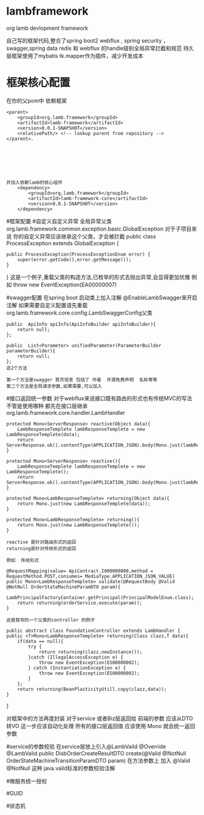 # lambframework
org lamb devlopment framework

自己写的框架代码,整合了spring boot2 webflux  , spring security ，swagger,spring data redis 和 webflux 的handle级别全局异常拦截和规范
持久层框架使用了mybatis tk.mapper作为插件，减少开发成本

# 框架核心配置
在你的父pom中 依赖框架



    <parent>
        <groupId>org.lamb.framework</groupId>
        <artifactId>lamb-framework</artifactId>
        <version>0.0.1-SNAPSHOT</version>
        <relativePath/> <!-- lookup parent from repository -->
    </parent>.
	
	
	
	
	
	
	
	并加入依赖lamb的核心组件
	    <dependency>
            <groupId>org.lamb.framework</groupId>
            <artifactId>lamb-framework-core</artifactId>
            <version>0.0.1-SNAPSHOT</version>
        </dependency>
		
		
		

#框架配置
#自定义自定义异常
全局异常父类
org.lamb.framework.common.exception.basic.GlobalException
对于子项目来说 你的自定义异常应该继承这个父类，才会被拦截
public class ProcessException extends GlobalException {

    public ProcessException(ProcessExceptionEnum error) {
        super(error.getCode(),error.getMessage());
    }
}
这是一个例子,重载父类的构造方法,已枚举的形式去抛出异常,会显得更加优雅
例如
throw new EventException(EA00000007)

#swagger配置 
在spring boot 启动类上加入注解
@EnableLambSwagger来开启注解
如果需要自定义配置请先重载org.lamb.framework.core.config.LambSwaggerConfig父类

    public  ApiInfo apiInfo(ApiInfoBuilder apiInfoBuilder){
        return null;
    };

    public  List<Parameter> unifiedParameter(ParameterBuilder parameterBuilder){
        return null;
    };
	这2个方法
	
	第一个方法是swagger 首页信息 包括了 作者  开源免费声明  名称等等
	第二个方法是全局请求参数,如果需要,可以加入

#接口返回统一参数
对于webflux来说接口既有路由的形式也有传统MVC的写法
不管是使用哪种 都先在接口层继承 org.lamb.framework.core.handler.LambHandler	

    protected Mono<ServerResponse> reactive(Object data){
        LambResponseTemplete lambResponseTemplete = new LambResponseTemplete(data);
        return ServerResponse.ok().contentType(APPLICATION_JSON).body(Mono.just(lambResponseTemplete),LambResponseTemplete.class);
    }

    protected Mono<ServerResponse> reactive(){
        LambResponseTemplete lambResponseTemplete = new LambResponseTemplete();
        return ServerResponse.ok().contentType(APPLICATION_JSON).body(Mono.just(lambResponseTemplete),LambResponseTemplete.class);
    }

    protected Mono<LambResponseTemplete> returning(Object data){
        return Mono.just(new LambResponseTemplete(data));
    }

    protected Mono<LambResponseTemplete> returning(){
        return Mono.just(new LambResponseTemplete());
    }
	
	reactive 是针对路由形式的返回 
	returning是针对传统形式的返回 
	
	例如  传统形式 
	
	@RequestMapping(value= ApiContract.I000000000,method = RequestMethod.POST,consumes= MediaType.APPLICATION_JSON_VALUE)
    public Mono<LambResponseTemplete> validate(@RequestBody @Valid @NotNull OrderStateMachineParamDTO param){
        LambPrincipalFactoryContainer.getPrincipal(PrincipalModelEnum.class);
        return returning(orderService.execute(param));
    }
	
	这是我写的一个父类的controller 的例子
	
	public abstract class FoundationController extends LambHandler {
    public <T>Mono<LambResponseTemplete> returning(Class clazz,T data){
        if(data == null){
            try {
                return returning(clazz.newInstance());
            }catch (IllegalAccessException e) {
                throw new EventException(ES00000002);
            } catch (InstantiationException e) {
                throw new EventException(ES00000002);
            }
        };
        return returning(BeanPlasticityUtill.copy(clazz,data));
    }
}

对框架中的方法再度封装 对于service 或者Biz层返回给 前端的参数 应该从DTO转VO
这一步应该自动化处理
所有的接口层返回值 应该使用 Mono<LambResponseTemplete>  就会统一返回参数 

#service的参数校验
在service层放上引入@LambVaild 
	@Override
    @LambValid
    public <T extends DisbOrderCreateParamDTO> DisbOrderCreateResultDTO create(@Valid @NotNull OrderStateMachineTransitionParamDTO<T> param)
在方法参数上 加入 @Valid @NotNull 这种 java.vaild标准的参数校验注解

#微服务统一授权




#GUID




#状态机
	